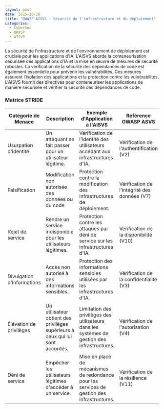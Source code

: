 ```yaml
---
layout: post
date: 2025-10-26
title: "OWASP AISVS - Sécurité de l'infrastructure et du déploiement"
categories:
  - CyberSec
  - OWASP
  - AISVS
---
```


La sécurité de l'infrastructure et de l'environnement de déploiement est cruciale pour les applications d'IA. L'AISVS
aborde la conteneurisation sécurisée des applications d'IA et la mise en œuvre de mesures de sécurité robustes. La
vérification de la sécurité des dépendances de code est également essentielle pour prévenir les vulnérabilités. Ces
mesures assurent l'isolation des applications et la protection contre les vulnérabilités. L'AISVS fournit des directives
pour conteneuriser les applications de manière sécurisée et vérifier la sécurité des dépendances de code.

### Matrice STRIDE

| Catégorie de Menace        | Description                                                                    | Exemple d'Application à l'AISVS                                                              | Référence OWASP ASVS                         | Référence CWE                                                                                                    |
|----------------------------|--------------------------------------------------------------------------------|----------------------------------------------------------------------------------------------|----------------------------------------------|------------------------------------------------------------------------------------------------------------------|
| Usurpation d'identité      | Un attaquant se fait passer pour un utilisateur légitime.                      | Vérification de l'identité des utilisateurs accédant aux infrastructures d'IA.               | Vérification de l'authentification (V2)      | [CWE-287: Improper Authentication](https://cwe.mitre.org/data/definitions/287.html)                              |
| Falsification              | Modification non autorisée des données ou du code.                             | Protection contre la modification des infrastructures de déploiement.                        | Vérification de l'intégrité des données (V7) | [CWE-345: Insufficient Verification of Data Authenticity](https://cwe.mitre.org/data/definitions/345.html)       |
| Rejet de service           | Rendre un service indisponible pour les utilisateurs légitimes.                | Protection contre les attaques par déni de service sur les infrastructures d'IA.             | Vérification de la disponibilité (V10)       | [CWE-400: Uncontrolled Resource Consumption](https://cwe.mitre.org/data/definitions/400.html)                    |
| Divulgation d'informations | Accès non autorisé à des informations sensibles.                               | Protection des informations sensibles utilisées par les infrastructures d'IA.                | Vérification de la confidentialité (V3)      | [CWE-200: Information Exposure](https://cwe.mitre.org/data/definitions/200.html)                                 |
| Élévation de privilèges    | Un utilisateur obtient des privilèges supérieurs à ceux qui lui sont accordés. | Limitation des privilèges des utilisateurs dans les systèmes de gestion des infrastructures. | Vérification de l'autorisation (V4)          | [CWE-269: Improper Privilege Management](https://cwe.mitre.org/data/definitions/269.html)                        |
| Déni de service            | Empêcher les utilisateurs légitimes d'accéder à un service.                    | Mise en place de mécanismes de redondance pour les services de gestion des infrastructures.  | Vérification de la résilience (V11)          | [CWE-770: Allocation of Resources Without Limits or Throttling](https://cwe.mitre.org/data/definitions/770.html) |
